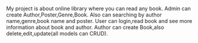 My project is about online library where you can read any book.
Admin can create Author,Poster,Genre,Book.
Also can searching by author name,genre,book name and poster.
User can login,read book and see more information about book and author.
Author can create Book,also delete,edit,update(all models can CRUD).
